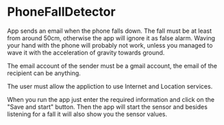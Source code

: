 # PhoneFallDetector
App sends an email when the phone falls down. The fall must be at least from around 50cm, otherwise the app will ignore it as false alarm. Waving your hand with the phone will probably not work, unless you managed to wave it with the acceleration of gravity towards ground.

The email account of the sender must be a gmail account, the email of the recipient can be anything.

The user must allow the appliction to use Internet and Location services.

When you run the app just enter the required information and click on the "Save and start" button. Then the app will start the sensor and besides listening for a fall it will also show you the sensor values.
